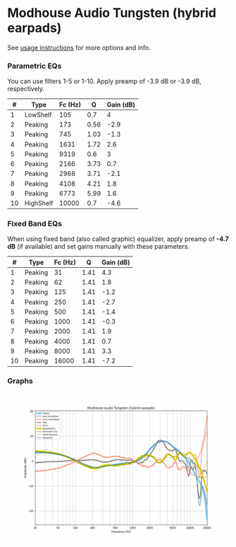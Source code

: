 # Modhouse Audio Tungsten (hybrid earpads)
See [usage instructions](https://github.com/jaakkopasanen/AutoEq#usage) for more options and info.

### Parametric EQs
You can use filters 1-5 or 1-10. Apply preamp of -3.9 dB or -3.9 dB, respectively.

|   # | Type      |   Fc (Hz) |    Q |   Gain (dB) |
|-----|-----------|-----------|------|-------------|
|   1 | LowShelf  |       105 | 0.7  |         4   |
|   2 | Peaking   |       173 | 0.56 |        -2.9 |
|   3 | Peaking   |       745 | 1.03 |        -1.3 |
|   4 | Peaking   |      1631 | 1.72 |         2.6 |
|   5 | Peaking   |      9319 | 0.6  |         3   |
|   6 | Peaking   |      2166 | 3.73 |         0.7 |
|   7 | Peaking   |      2968 | 3.71 |        -2.1 |
|   8 | Peaking   |      4108 | 4.21 |         1.8 |
|   9 | Peaking   |      6773 | 5.99 |         1.6 |
|  10 | HighShelf |     10000 | 0.7  |        -4.6 |

### Fixed Band EQs
When using fixed band (also called graphic) equalizer, apply preamp of **-4.7 dB** (if available) and set gains manually with these parameters.

|   # | Type    |   Fc (Hz) |    Q |   Gain (dB) |
|-----|---------|-----------|------|-------------|
|   1 | Peaking |        31 | 1.41 |         4.3 |
|   2 | Peaking |        62 | 1.41 |         1.8 |
|   3 | Peaking |       125 | 1.41 |        -1.2 |
|   4 | Peaking |       250 | 1.41 |        -2.7 |
|   5 | Peaking |       500 | 1.41 |        -1.4 |
|   6 | Peaking |      1000 | 1.41 |        -0.3 |
|   7 | Peaking |      2000 | 1.41 |         1.9 |
|   8 | Peaking |      4000 | 1.41 |         0.7 |
|   9 | Peaking |      8000 | 1.41 |         3.3 |
|  10 | Peaking |     16000 | 1.41 |        -7.2 |

### Graphs
![](./Modhouse%20Audio%20Tungsten%20(hybrid%20earpads).png)

